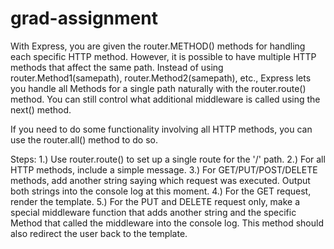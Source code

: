# grad-assignment

With Express, you are given the router.METHOD() methods for handling each specific HTTP method. However, it is possible to have
multiple HTTP methods that affect the same path. Instead of using router.Method1(samepath), router.Method2(samepath), etc.,
Express lets you handle all Methods for a single path naturally with the router.route() method. You can still control what additional
middleware is called using the next() method.

If you need to do some functionality involving all HTTP methods, you can use the router.all() method to do so.

Steps:
1.) Use router.route() to set up a single route for the '/' path.
2.) For all HTTP methods, include a simple message.
3.) For GET/PUT/POST/DELETE methods, add another string saying which request was executed.
    Output both strings into the console log at this moment.
4.) For the GET request, render the template.
5.) For the PUT and DELETE request only, make a special middleware function that adds another string and the specific
    Method that called the middleware into the console log. This method should also redirect the user back to the template.
